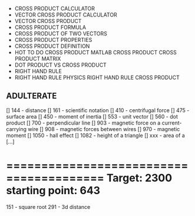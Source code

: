 - CROSS PRODUCT CALCULATOR
- VECTOR CROSS PRODUCT CALCULATOR
- VECTOR CROSS PRODUCT
- CROSS PRODUCT FORMULA
- CROSS PRODUCT OF TWO VECTORS
- CROSS PRODUCT PROPERTIES
- CROSS PRODUCT DEFINITION
- HOT TO DO CROSS PRODUCT
MATLAB CROSS PRODUCT
CROSS PRODUCT MATRIX
- DOT PRODUCT VS CROSS PRODUCT
- RIGHT HAND RULE
- RIGHT HAND RULE PHYSICS
RIGHT HAND RULE CROSS PRODUCT
## ADULTERATE


[] 144 - distance
[] 161 - scientific notation
[] 410 - centrifugal force
[] 475 - surface area
[] 450 - moment of inertia
[] 553 - unit vector
[] 560 - dot product
[] 700 - perpendicular line
[] 903 - magnetic force on a current-carrying wire
[] 908 - magnetic forces between wires
[] 970 - magnetic moment
[] 1050 - hall effect
[] 1082 - height of a triangle
[] xxx - area of a [...]

========================================
Target: 2300
starting point: 643
========================================
151 - square root
291 - 3d distance
